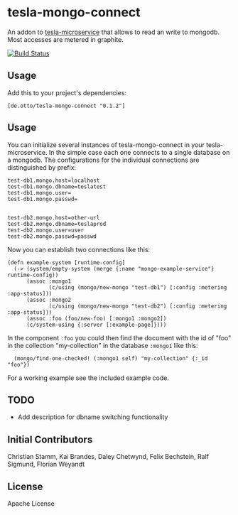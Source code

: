 # tesla-mongo-connect

An addon to [tesla-microservice](https://github.com/otto-de/tesla-microservice)
that allows to read an write to mongodb. Most accesses are metered in graphite.

[![Build Status](https://travis-ci.org/otto-de/tesla-mongo-connect.svg)](https://travis-ci.org/otto-de/tesla-mongo-connect)

## Usage

Add this to your project's dependencies:

`[de.otto/tesla-mongo-connect "0.1.2"]`

## Usage

You can initialize several instances of tesla-mongo-connect in your tesla-microservice. In the simple case each one connects to a single database on a mongodb. The configurations for the individual connections are distinguished by prefix:


```
test-db1.mongo.host=localhost
test-db1.mongo.dbname=teslatest
test-db1.mongo.user=
test-db1.mongo.passwd=


test-db2.mongo.host=other-url
test-db2.mongo.dbname=teslaprod
test-db2.mongo.user=user
test-db2.mongo.passwd=passwd

```

Now you can establish two connections like this:

```
(defn example-system [runtime-config]
  (-> (system/empty-system (merge {:name "mongo-example-service"} runtime-config))
      (assoc :mongo1
             (c/using (mongo/new-mongo "test-db1") [:config :metering :app-status]))
      (assoc :mongo2
             (c/using (mongo/new-mongo "test-db2") [:config :metering :app-status]))
      (assoc :foo (foo/new-foo) [:mongo1 :mongo2])
      (c/system-using {:server [:example-page]})))
```

In the component ```:foo``` you could then find the document with the id of "foo" in the collection "my-collection" in the database  ```:mongo1```  like this:

```
  (mongo/find-one-checked! (:mongo1 self) "my-collection" {:_id "foo"})
```


For a working example see the included example code.

## TODO
* Add description for dbname switching functionality


## Initial Contributors

Christian Stamm, Kai Brandes, Daley Chetwynd, Felix Bechstein, Ralf Sigmund, Florian Weyandt

## License

Apache License
